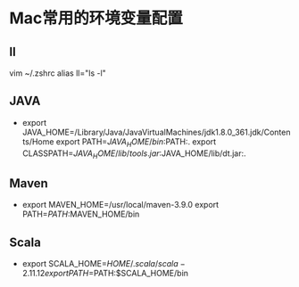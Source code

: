 # Mac常用的环境变量配置

## ll
vim ~/.zshrc
alias ll="ls -l"

## JAVA
 - export JAVA_HOME=/Library/Java/JavaVirtualMachines/jdk1.8.0_361.jdk/Contents/Home
   export PATH=$JAVA_HOME/bin:$PATH:.
   export CLASSPATH=$JAVA_HOME/lib/tools.jar:$JAVA_HOME/lib/dt.jar:.

## Maven
 - export MAVEN_HOME=/usr/local/maven-3.9.0
   export PATH=$PATH:$MAVEN_HOME/bin

## Scala
 - export SCALA_HOME=$HOME/.scala/scala-2.11.12
   export PATH=$PATH:$SCALA_HOME/bin

